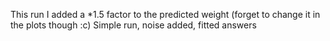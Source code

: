 This run I added a *1.5 factor to the predicted weight (forget to change it in the plots though :c)
Simple run, noise added, fitted answers